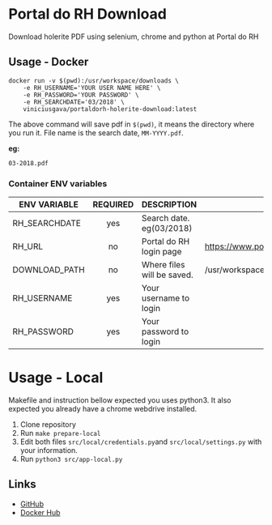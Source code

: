 # Portal do RH Download
Download holerite PDF using selenium, chrome and python at Portal do RH
## Usage - Docker

```
docker run -v $(pwd):/usr/workspace/downloads \
    -e RH_USERNAME='YOUR USER NAME HERE' \
    -e RH_PASSWORD='YOUR PASSWORD' \
    -e RH_SEARCHDATE='03/2018' \
    viniciusgava/portaldorh-holerite-download:latest
```
The above command will save pdf in ``$(pwd)``, it means the directory where you run it.
File name is the search date, ``MM-YYYY.pdf``.

**eg:**

``03-2018.pdf``
 
### Container ENV variables

| ENV VARIABLE     | REQUIRED | DESCRIPTION                | DEFAULT VALUE                                                 |
| ---------------- |:--------:|----------------------------|---------------------------------------------------------------|
| RH_SEARCHDATE    | yes      | Search date. eg(03/2018)   |                                                               |
| RH_URL           | no       | Portal do RH login page    | https://www.portaldorh.com.br/portal_rckt/Auto_Principal.aspx |
| DOWNLOAD_PATH    | no       | Where files will be saved. | /usr/workspace/downloads                                      |
| RH_USERNAME      | yes      | Your username to login     |                                                               |
| RH_PASSWORD      | yes      | Your password to login     |                                                               |

# Usage - Local
Makefile and instruction bellow expected you uses python3. 
It also expected you already have a chrome webdrive installed. 

1. Clone repository
2. Run ``make prepare-local``
3. Edit both files ``src/local/credentials.py``and ``src/local/settings.py`` with your information.
4. Run ``python3 src/app-local.py``

## Links
- [GitHub](https://github.com/viniciusgava/portaldorh-holerite-download)
- [Docker Hub](https://hub.docker.com/r/viniciusgava/portaldorh-holerite-download/)
